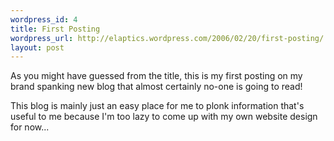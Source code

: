 ```yaml
--- 
wordpress_id: 4
title: First Posting
wordpress_url: http://elaptics.wordpress.com/2006/02/20/first-posting/
layout: post
---
```

<p>
As you might have guessed from the title, this is my first posting on my brand spanking new blog that almost certainly no-one is going to read!
</p><p>
This blog is  mainly just an easy place for me to plonk information that's useful to me because I'm too lazy to come up with my own website design for now...
</p>
